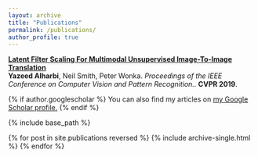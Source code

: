 ```yaml
---
layout: archive
title: "Publications"
permalink: /publications/
author_profile: true
---
```



<b>[Latent Filter Scaling For Multimodal Unsupervised Image-To-Image Translation](http://openaccess.thecvf.com/content_CVPR_2019/papers/Alharbi_Latent_Filter_Scaling_for_Multimodal_Unsupervised_Image-To-Image_Translation_CVPR_2019_paper.pdf)</b> <br> 
<b>Yazeed Alharbi</b>, Neil Smith, Peter Wonka.
<i>Proceedings of the IEEE Conference on Computer Vision and Pattern Recognition.</i>. <b>CVPR 2019</b>.


{% if author.googlescholar %}
  You can also find my articles on <u><a href="{{author.googlescholar}}">my Google Scholar profile</a>.</u>
{% endif %}

{% include base_path %}

{% for post in site.publications reversed %}
  {% include archive-single.html %}
{% endfor %}
